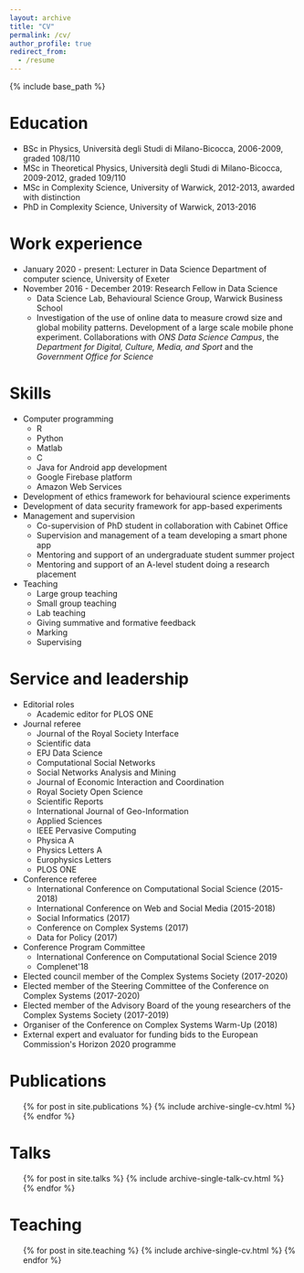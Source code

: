 ```yaml
---
layout: archive
title: "CV"
permalink: /cv/
author_profile: true
redirect_from:
  - /resume
---
```


{% include base_path %}

Education
======
* BSc in Physics, Università degli Studi di Milano-Bicocca, 2006-2009, graded 108/110
* MSc in Theoretical Physics, Università degli Studi di Milano-Bicocca, 2009-2012, graded 109/110
* MSc in Complexity Science, University of Warwick, 2012-2013, awarded with distinction
* PhD in Complexity Science, University of Warwick, 2013-2016

Work experience
======
* January 2020 - present: Lecturer in Data Science
  Department of computer science, University of Exeter
* November 2016 - December 2019: Research Fellow in Data Science
  * Data Science Lab, Behavioural Science Group, Warwick Business School
  * Investigation of the use of online data to measure crowd size and global mobility patterns. Development of a large scale mobile phone experiment. Collaborations with *ONS Data Science Campus*, the *Department for Digital, Culture, Media, and Sport* and the *Government Office for Science*
  
Skills
======
* Computer programming
  * R
  * Python
  * Matlab
  * C
  * Java for Android app development
  * Google Firebase platform
  * Amazon Web Services
* Development of ethics framework for behavioural science experiments
* Development of data security framework for app-based experiments
* Management and supervision
  * Co-supervision of PhD student in collaboration with Cabinet Office
  * Supervision and management of a team developing a smart phone app
  * Mentoring and support of an undergraduate student summer project
  * Mentoring and support of an A-level student doing a research placement
* Teaching
  * Large group teaching
  * Small group teaching
  * Lab teaching
  * Giving summative and formative feedback
  * Marking
  * Supervising


  
Service and leadership
======
* Editorial roles
  * Academic editor for PLOS ONE
* Journal referee
  * Journal of the Royal Society Interface
  * Scientific data
  * EPJ Data Science
  * Computational Social Networks
  * Social Networks Analysis and Mining
  * Journal of Economic Interaction and Coordination
  * Royal Society Open Science
  * Scientific Reports
  * International Journal of Geo-Information
  * Applied Sciences
  * IEEE Pervasive Computing
  * Physica A
  * Physics Letters A
  * Europhysics Letters
  * PLOS ONE
* Conference referee
  * International Conference on Computational Social Science (2015-2018)
  * International Conference on Web and Social Media (2015-2018)
  * Social Informatics (2017)
  * Conference on Complex Systems (2017)
  * Data for Policy (2017)
* Conference Program Committee
  * International Conference on Computational Social Science 2019
  * Complenet'18
* Elected council member of the Complex Systems Society (2017-2020)
* Elected member of the Steering Committee of the Conference on Complex Systems (2017-2020)
* Elected member of the Advisory Board of the young researchers of the Complex Systems Society (2017-2019)
* Organiser of the Conference on Complex Systems Warm-Up (2018)
* External expert and evaluator for funding bids to the European Commission's Horizon 2020 programme
 
Publications
======
  <ul>{% for post in site.publications %}
    {% include archive-single-cv.html %}
  {% endfor %}</ul>
  
Talks
======
  <ul>{% for post in site.talks %}
    {% include archive-single-talk-cv.html %}
  {% endfor %}</ul>
  
Teaching
======
  <ul>{% for post in site.teaching %}
    {% include archive-single-cv.html %}
  {% endfor %}</ul>
